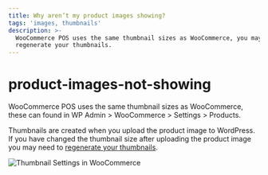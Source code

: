 ```yaml
---
title: Why aren’t my product images showing?
tags: 'images, thumbnails'
description: >-
  WooCommerce POS uses the same thumbnail sizes as WooCommerce, you may need to
  regenerate your thumbnails.
---
```


# product-images-not-showing

WooCommerce POS uses the same thumbnail sizes as WooCommerce, these can found in WP Admin &gt; WooCommerce &gt; Settings &gt; Products.

Thumbnails are created when you upload the product image to WordPress. If you have changed the thumbnail size after uploading the product image you may need to [regenerate your thumbnails](http://wordpress.org/extend/plugins/regenerate-thumbnails/).

![Thumbnail Settings in WooCommerce](https://wcpos.com/wp-content/uploads/2014/06/product-thumbnails.png)

